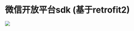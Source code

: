 # 微信开放平台sdk (基于retrofit2)

[![](https://jitpack.io/v/izerui/wx-open-sdk.svg)](https://jitpack.io/#izerui/wx-open-sdk)
